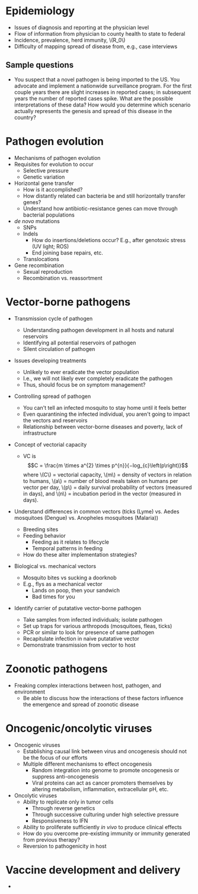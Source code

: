 Epidemiology
============

- Issues of diagnosis and reporting at the physician level
- Flow of information from physician to county health to state to federal
- Incidence, prevalence, herd immunity, \\(R_0\\)
- Difficulty of mapping spread of disease from, e.g., case interviews

Sample questions
----------------

- You suspect that a novel pathogen is being imported to the US. You advocate and implement a nationwide surveillance program. For the first couple years there are slight increases in reported cases; in subsequent years the number of reported cases spike. What are the possible interpretations of these data? How would you determine which scenario actually represents the genesis and spread of this disease in the country?

Pathogen evolution
==================

- Mechanisms of pathogen evolution
- Requisites for evolution to occur
	- Selective pressure
	- Genetic variation
- Horizontal gene transfer
	- How is it accomplished?
	- How distantly related can bacteria be and still horizontally transfer genes?
	- Understand how antibiotic-resistance genes can move through bacterial populations
- *de novo* mutations
	- SNPs
	- Indels
		- How do insertions/deletions occur? E.g., after genotoxic stress (UV light; ROS)
		- End joining base repairs, etc.
	- Translocations
- Gene recombination
	- Sexual reproduction
	- Recombination vs. reassortment

Vector-borne pathogens
======================

- Transmission cycle of pathogen
	- Understanding pathogen development in all hosts and natural reservoirs
	- Identifying all potential reservoirs of pathogen
	- Silent circulation of pathogen
- Issues developing treatments
	- Unlikely to ever eradicate the vector population
	- I.e., we will not likely ever completely eradicate the pathogen
	- Thus, should focus be on symptom management?
- Controlling spread of pathogen
	- You can't tell an infected mosquito to stay home until it feels better
	- Even quarantining the infected individual, you aren't going to impact the vectors and reservoirs
	- Relationship between vector-borne diseases and poverty, lack of 
	infrastructure
- Concept of vectorial capacity
	- VC is $$C = \frac{m \times a^{2} \times p^{n}}{−log_{c}\left(p\right)}$$ where \\(C\\) = vectorial capacity, \\(m\\) = density of vectors in relation to humans, \\(a\\) = number of blood meals taken on humans per vector per day, \\(p\\) = daily survival probability of vectors (measured in days), and \\(n\\) = incubation period in the vector (measured in days).
- Understand differences in common vectors (ticks (Lyme) vs. Aedes mosquitoes (Dengue) vs. Anopheles mosquitoes (Malaria))
	- Breeding sites
	- Feeding behavior
		- Feeding as it relates to lifecycle
		- Temporal patterns in feeding
	- How do these alter implementation strategies?
- Biological vs. mechanical vectors
	- Mosquito bites vs sucking a doorknob
	- E.g., flys as a mechanical vector
		- Lands on poop, then your sandwich
		- Bad times for you

- Identify carrier of putatative vector-borne pathogen
	- Take samples from infected individuals; isolate pathogen
	- Set up traps for various arthropods (mosquitoes, fleas, ticks)
	- PCR or similar to look for presence of same pathogen
	- Recapitulate infection in naive putatative vector
	- Demonstrate transmission from vector to host

Zoonotic pathogens
==================

- Freaking complex interactions between host, pathogen, and environment
	- Be able to discuss how the interactions of these factors influence the emergence and spread of zoonotic disease

Oncogenic/oncolytic viruses
===========================

- Oncogenic viruses
	- Establishing causal link between virus and oncogenesis should not be the focus of our efforts
	- Multiple different mechanisms to effect oncogenesis
		- Random integration into genome to promote oncogenesis or suppress anti-oncogenesis
		- Viral proteins can act as cancer promoters themselves by altering metabolism, inflammation, extracellular pH, etc.
- Oncolytic viruses
	- Ability to replicate only in tumor cells
		- Through reverse genetics
		- Through successive culturing under high selective pressure
		- Responsiveness to IFN
	- Ability to proliferate sufficiently *in vivo* to produce clinical effects
	- How do you overcome pre-existing immunity or immunity generated from previous therapy?
	- Reversion to pathogenicity in host

Vaccine development and delivery
================================

- 